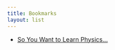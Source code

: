 ```yaml
---
title: Bookmarks
layout: list
---
```


- [So You Want to Learn Physics…](https://www.susanrigetti.com/physics)
